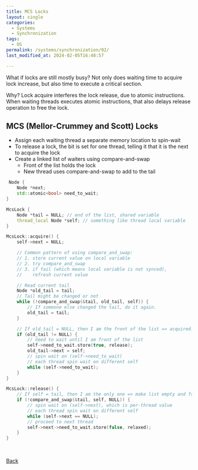 ```yaml
---
title: MCS Locks
layout: single
categories:
  - Systems
  - Synchronization
tags:
  - OS
permalink: /systems/synchronization/92/
last_modified_at: 2024-02-05T16:48:57

---
```


What if locks are still mostly busy?
Not only does waiting time to acquire lock increase,
but also time to execute a critical section.

Why? Lock acquire interferes the lock release, due to atomic instructions.
When waiting threads executes atomic instructions,
that also delays release operation to free the lock.

## MCS (Mellor-Crummey and Scott) Locks

* Assign each waiting thread a separate memory location to spin-wait
* To release a lock, the bit is set for one thread, telling it that it is the next to acquire the lock
* Create a linked list of waiters using compare-and-swap
  * Front of the list holds the lock
  * New thread uses compare-and-swap to add to the tail

```cpp
 Node {
    Node *next;
    std::atomic<bool> need_to_wait;
}

McsLock {
    Node *tail = NULL; // end of the list, shared variable
    thread_local Node *self; // something like thread local variable
}

McsLock::acquire() {
    self->next = NULL;

    // Common pattern of using compare_and_swap:
    // 1. store current value on local variable
    // 2. try compare_and_swap
    // 3. if fail (which means local variable is not synced),
    //    refresh current value

    // Read current tail
    Node *old_tail = tail;
    // Tail might be changed or not
    while (!compare_and_swap(&tail, old_tail, self)) {
        // If someone else changed the tail, do it again.
        old_tail = tail;
    }

    // If old_tail = NULL, then I am the front of the list => acquired.
    if (old_tail != NULL) {
        // need to wait until I am front of the list
        self->need_to_wait.store(true, release);
        old_tail->next = self;
        // spin wait on (self->need_to_wait)
        // each thread spin wait on different self
        while (self->need_to_wait);
    }
}

McsLock::release() {
    // If self = tail, then I am the only one => make list empty and free lock
    if (!compare_and_swap(&tail, self, NULL)) {
        // spin wait on (self->next), which is per-thread value
        // each thread spin wait on different self
        while (self->next == NULL);
        // proceed to next thread
        self->next->need_to_wait.store(false, relaxed);
    }
}
```

<br>

[Back](/systems/synchronization/)